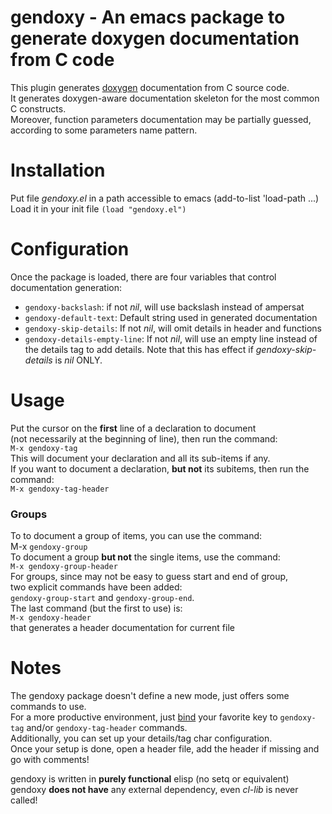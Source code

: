 # gendoxy - An emacs package to generate doxygen documentation from C code
This plugin generates [doxygen](http://doxygen.org ) documentation from C source code.  
It generates doxygen-aware documentation skeleton for the most common C constructs.  
Moreover, function parameters documentation may be partially guessed,  
according to some parameters name pattern.

# Installation
Put file _gendoxy.el_ in a path accessible to emacs (add-to-list 'load-path ...)  
Load it in your init file `(load "gendoxy.el")`

# Configuration
Once the package is loaded, there are four variables that control documentation generation:
* `gendoxy-backslash`: if not _nil_, will use backslash instead of ampersat
* `gendoxy-default-text`: Default string used in generated documentation
* `gendoxy-skip-details`: If not _nil_, will omit details in header and functions
* `gendoxy-details-empty-line`: If not _nil_, will use an empty line instead of
the details tag to add details. Note that this has effect if _gendoxy-skip-details_ is _nil_ ONLY.

# Usage
Put the cursor on the **first** line of a declaration to document  
(not necessarily at the beginning of line), then run the command:  
`M-x gendoxy-tag`  
This will document your declaration and all its sub-items if any.  
If you want to document a declaration, __but not__ its subitems, then run the command:  
`M-x gendoxy-tag-header`

### Groups
To to document a group of items, you can use the command:  
M-x `gendoxy-group`  
To document a group __but not__ the single items, use the command:  
`M-x gendoxy-group-header`  
For groups, since may not be easy to guess start and end of group,  
two explicit commands have been added:  
`gendoxy-group-start` and `gendoxy-group-end`.  
The last command (but the first to use) is:  
`M-x gendoxy-header`  
that generates a header documentation for current file  

# Notes
The gendoxy package doesn't define a new mode, just offers some commands to use.  
For a more productive environment, just [bind](https://www.gnu.org/software/emacs/manual/html_node/emacs/Key-Bindings.html) your favorite key to
`gendoxy-tag` and/or `gendoxy-tag-header` commands.  
Additionally, you can set up your details/tag char configuration.  
Once your setup is done, open a header file, add the header if missing and go with comments!

gendoxy is written in **purely functional** elisp (no setq or equivalent)  
gendoxy **does not have** any external dependency, even _cl-lib_ is never called!
